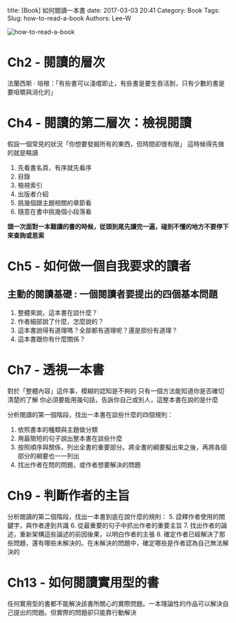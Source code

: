 title: [Book] 如何閱讀一本書
date: 2017-03-03 20:41
Category: Book
Tags: 
Slug: how-to-read-a-book
Authors: Lee-W


![how-to-read-a-book](http://i.imgur.com/D1Obrmfm.jpg)

<!--more-->

# Ch2 - 閱讀的層次
法蘭西斯 · 培根：「有些書可以淺嚐即止，有些書是要生吞活剝，只有少數的書是要咀嚼與消化的」

# Ch4 - 閱讀的第二層次：檢視閱讀
假設一個常見的狀況「你想要發掘所有的東西，但時間卻很有限」
這時候得先做的就是略讀
1. 先看書名頁，有序就先看序
2. 目錄
3. 檢視索引
4. 出版者介紹
5. 挑幾個跟主題相關的章節看
6. 隨意在書中挑幾個小段落看

**頭一次面對一本難讀的書的時候，從頭到尾先讀完一遍，碰到不懂的地方不要停下來查詢或思索**


# Ch5 - 如何做一個自我要求的讀者
## 主動的閱讀基礎 : 一個閱讀者要提出的四個基本問題
1. 整體來說，這本書在談什麼？
2. 作者細部說了什麼，怎麼說的？
3. 這本書說得有道理嗎？全部都有道理呢？還是部份有道理？
4. 這本書跟你有什麼關係？

# Ch7 - 透視一本書
對於「整體內容」這件事，模糊的認知是不夠的
只有一個方法能知道你是否確切清楚的了解
你必須要能用幾句話，告訴你自己或別人，這整本書在說的是什麼


分析閱讀的第一個階段，找出一本書在談些什麼的四個規則：
1. 依照書本的種類與主題做分類
2. 用最簡短的句子說出整本書在談些什麼
3. 按照順序與關係，列出全書的重要部分。將全書的綱要擬出來之後，再將各個部分的綱要也一一列出
4. 找出作者在問的問題，或作者想要解決的問題

# Ch9 - 判斷作者的主旨
分析閱讀的第二個階段，找出一本書到底在說什麼的規則：
5. 詮釋作者使用的關鍵字，與作者達到共識
6. 從最重要的句子中抓出作者的重要主旨
7. 找出作者的論述，重新架構這些論述的前因後果，以明白作者的主張
8. 確定作者已經解決了那些問題，還有哪些未解決的。在未解決的問題中，確定哪些是作者認為自己無法解決的

# Ch13 - 如何閱讀實用型的書
任何實用型的書都不能解決該書所關心的實際問題。一本理論性的作品可以解決自己提出的問題。但實際的問題卻只能靠行動解決